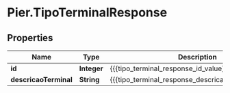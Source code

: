 # Pier.TipoTerminalResponse

## Properties
Name | Type | Description | Notes
------------ | ------------- | ------------- | -------------
**id** | **Integer** | {{{tipo_terminal_response_id_value}}} | [optional] 
**descricaoTerminal** | **String** | {{{tipo_terminal_response_descricao_terminal_value}}} | [optional] 


